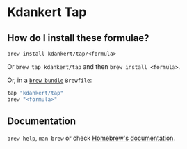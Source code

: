 # Kdankert Tap

## How do I install these formulae?

`brew install kdankert/tap/<formula>`

Or `brew tap kdankert/tap` and then `brew install <formula>`.

Or, in a [`brew bundle`](https://github.com/Homebrew/homebrew-bundle) `Brewfile`:

```ruby
tap "kdankert/tap"
brew "<formula>"
```

## Documentation

`brew help`, `man brew` or check [Homebrew's documentation](https://docs.brew.sh).
